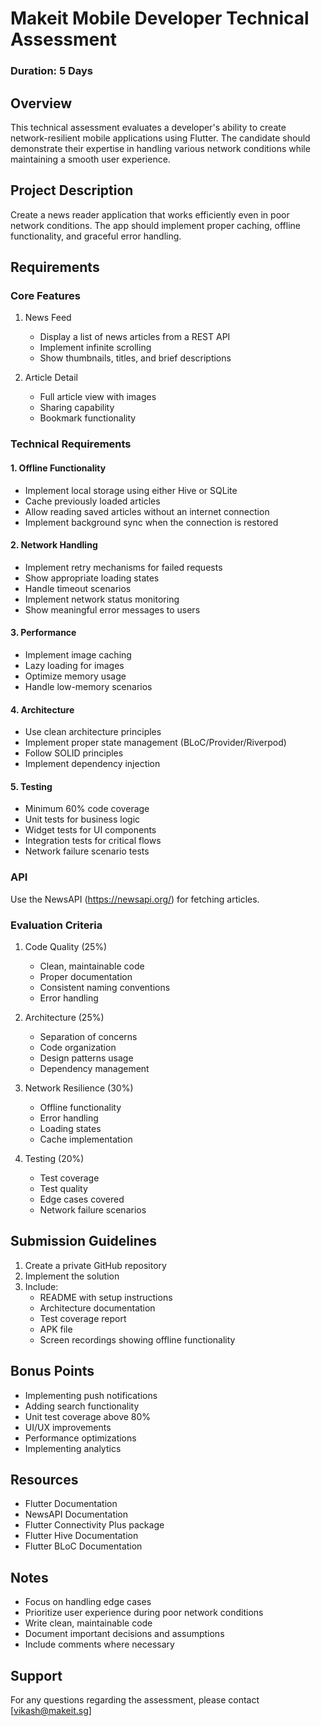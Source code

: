 # Makeit Mobile Developer Technical Assessment

### Duration: 5 Days

## Overview
This technical assessment evaluates a developer's ability to create network-resilient mobile applications using Flutter. The candidate should demonstrate their expertise in handling various network conditions while maintaining a smooth user experience.

## Project Description
Create a news reader application that works efficiently even in poor network conditions. The app should implement proper caching, offline functionality, and graceful error handling.

## Requirements

### Core Features
1. News Feed
   - Display a list of news articles from a REST API
   - Implement infinite scrolling
   - Show thumbnails, titles, and brief descriptions

2. Article Detail
   - Full article view with images
   - Sharing capability
   - Bookmark functionality

### Technical Requirements

#### 1. Offline Functionality
- Implement local storage using either Hive or SQLite
- Cache previously loaded articles
- Allow reading saved articles without an internet connection
- Implement background sync when the connection is restored

#### 2. Network Handling
- Implement retry mechanisms for failed requests
- Show appropriate loading states
- Handle timeout scenarios
- Implement network status monitoring
- Show meaningful error messages to users

#### 3. Performance
- Implement image caching
- Lazy loading for images
- Optimize memory usage
- Handle low-memory scenarios

#### 4. Architecture
- Use clean architecture principles
- Implement proper state management (BLoC/Provider/Riverpod)
- Follow SOLID principles
- Implement dependency injection

#### 5. Testing
- Minimum 60% code coverage
- Unit tests for business logic
- Widget tests for UI components
- Integration tests for critical flows
- Network failure scenario tests

### API
Use the NewsAPI (https://newsapi.org/) for fetching articles.

### Evaluation Criteria

1. Code Quality (25%)
   - Clean, maintainable code
   - Proper documentation
   - Consistent naming conventions
   - Error handling

2. Architecture (25%)
   - Separation of concerns
   - Code organization
   - Design patterns usage
   - Dependency management

3. Network Resilience (30%)
   - Offline functionality
   - Error handling
   - Loading states
   - Cache implementation

4. Testing (20%)
   - Test coverage
   - Test quality
   - Edge cases covered
   - Network failure scenarios

## Submission Guidelines

1. Create a private GitHub repository
2. Implement the solution
3. Include:
   - README with setup instructions
   - Architecture documentation
   - Test coverage report
   - APK file
   - Screen recordings showing offline functionality

## Bonus Points

- Implementing push notifications
- Adding search functionality
- Unit test coverage above 80%
- UI/UX improvements
- Performance optimizations
- Implementing analytics

## Resources

- Flutter Documentation
- NewsAPI Documentation
- Flutter Connectivity Plus package
- Flutter Hive Documentation
- Flutter BLoC Documentation

## Notes

- Focus on handling edge cases
- Prioritize user experience during poor network conditions
- Write clean, maintainable code
- Document important decisions and assumptions
- Include comments where necessary

## Support

For any questions regarding the assessment, please contact [vikash@makeit.sg]
